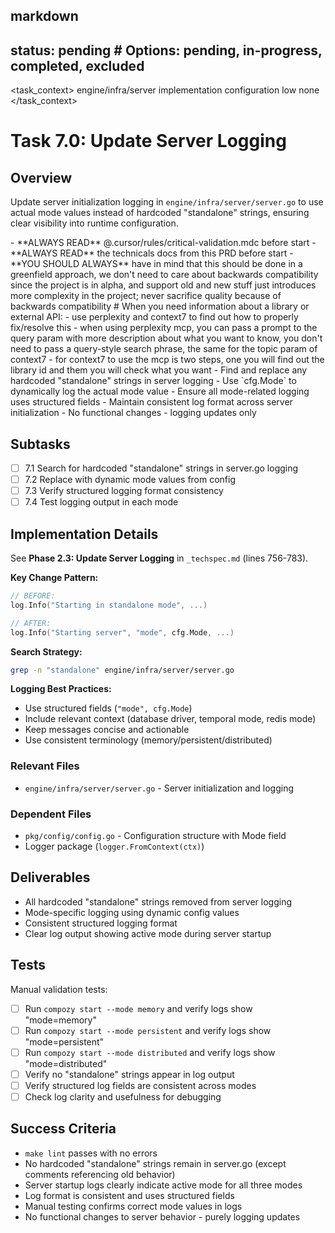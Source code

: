 ## markdown

## status: pending # Options: pending, in-progress, completed, excluded

<task_context>
<domain>engine/infra/server</domain>
<type>implementation</type>
<scope>configuration</scope>
<complexity>low</complexity>
<dependencies>none</dependencies>
</task_context>

# Task 7.0: Update Server Logging

## Overview

Update server initialization logging in `engine/infra/server/server.go` to use actual mode values instead of hardcoded "standalone" strings, ensuring clear visibility into runtime configuration.

<critical>
- **ALWAYS READ** @.cursor/rules/critical-validation.mdc before start
- **ALWAYS READ** the technicals docs from this PRD before start
- **YOU SHOULD ALWAYS** have in mind that this should be done in a greenfield approach, we don't need to care about backwards compatibility since the project is in alpha, and support old and new stuff just introduces more complexity in the project; never sacrifice quality because of backwards compatibility
</critical>

<research>
# When you need information about a library or external API:
- use perplexity and context7 to find out how to properly fix/resolve this
- when using perplexity mcp, you can pass a prompt to the query param with more description about what you want to know, you don't need to pass a query-style search phrase, the same for the topic param of context7
- for context7 to use the mcp is two steps, one you will find out the library id and them you will check what you want
</research>

<requirements>
- Find and replace any hardcoded "standalone" strings in server logging
- Use `cfg.Mode` to dynamically log the actual mode value
- Ensure all mode-related logging uses structured fields
- Maintain consistent log format across server initialization
- No functional changes - logging updates only
</requirements>

## Subtasks

- [ ] 7.1 Search for hardcoded "standalone" strings in server.go logging
- [ ] 7.2 Replace with dynamic mode values from config
- [ ] 7.3 Verify structured logging format consistency
- [ ] 7.4 Test logging output in each mode

## Implementation Details

See **Phase 2.3: Update Server Logging** in `_techspec.md` (lines 756-783).

**Key Change Pattern:**
```go
// BEFORE:
log.Info("Starting in standalone mode", ...)

// AFTER:
log.Info("Starting server", "mode", cfg.Mode, ...)
```

**Search Strategy:**
```bash
grep -n "standalone" engine/infra/server/server.go
```

**Logging Best Practices:**
- Use structured fields (`"mode", cfg.Mode`)
- Include relevant context (database driver, temporal mode, redis mode)
- Keep messages concise and actionable
- Use consistent terminology (memory/persistent/distributed)

### Relevant Files

- `engine/infra/server/server.go` - Server initialization and logging

### Dependent Files

- `pkg/config/config.go` - Configuration structure with Mode field
- Logger package (`logger.FromContext(ctx)`)

## Deliverables

- All hardcoded "standalone" strings removed from server logging
- Mode-specific logging using dynamic config values
- Consistent structured logging format
- Clear log output showing active mode during server startup

## Tests

Manual validation tests:
- [ ] Run `compozy start --mode memory` and verify logs show "mode=memory"
- [ ] Run `compozy start --mode persistent` and verify logs show "mode=persistent"
- [ ] Run `compozy start --mode distributed` and verify logs show "mode=distributed"
- [ ] Verify no "standalone" strings appear in log output
- [ ] Verify structured log fields are consistent across modes
- [ ] Check log clarity and usefulness for debugging

## Success Criteria

- `make lint` passes with no errors
- No hardcoded "standalone" strings remain in server.go (except comments referencing old behavior)
- Server startup logs clearly indicate active mode for all three modes
- Log format is consistent and uses structured fields
- Manual testing confirms correct mode values in logs
- No functional changes to server behavior - purely logging updates
